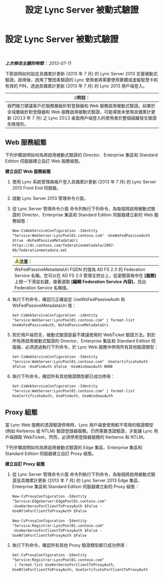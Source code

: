 ﻿---
title: 設定 Lync Server 被動式驗證
TOCTitle: 設定 Lync Server 被動式驗證
ms:assetid: 9a904b8d-9fce-4abf-be73-5c8e48cfb53a
ms:mtpsurl: https://technet.microsoft.com/zh-tw/library/Dn308569(v=OCS.15)
ms:contentKeyID: 56269131
ms.date: 08/10/2015
mtps_version: v=OCS.15
ms.translationtype: HT
---

# 設定 Lync Server 被動式驗證

 

_**上次修改主題的時間：** 2013-07-11_

下節說明如何設定具備累計更新 (2013 年 7 月) 的 Lync Server 2013 支援被動式驗證。啟用後，啟用了雙因素驗證的 Lync 使用者將需要使用實體或虛擬智慧卡和有效的 PIN，透過具備累計更新 (2013 年 7 月) 的 Lync 2013 用戶端登入。

<table>
<thead>
<tr class="header">
<th><img src="images/Gg398811.note(OCS.15).gif" title="note" alt="note" />附註：</th>
</tr>
</thead>
<tbody>
<tr class="odd">
<td>我們極力建議客戶於服務層級針對登錄器和 Web 服務啟用被動式驗證。如果於全域層級針對登錄器和 Web 服務啟用被動式驗證，可能導致未使用具備累計更新 (2013 年 7 月) 之 Lync 2013 桌面用戶端登入的使用者於整個組織發生驗證失敗情形。</td>
</tr>
</tbody>
</table>


## Web 服務組態

下列步驟說明如何為將啟用被動式驗證的 Director、Enterprise 集區和 Standard Edition 伺服器建立自訂 Web 服務組態。

**建立自訂 Web 服務組態**

1.  使用 Lync 系統管理員帳戶登入具備累計更新 (2013 年 7 月) 的 Lync Server 2013 Front End 伺服器。

2.  啟動 Lync Server 2013 管理命令介面。

3.  從 Lync Server 管理命令介面 命令列執行下列命令，為每個將啟用被動式驗證的 Director、Enterprise 集區和 Standard Edition 伺服器建立新的 Web 服務組態：
    
        New-CsWebServiceConfiguration -Identity "Service:WebServer:LyncPool01.contoso.com" -UseWsFedPassiveAuth $true -WsFedPassiveMetadataUri https://dc.contoso.com/federationmetadata/2007-06/federationmetadata.xml
    
    <table>
    <thead>
    <tr class="header">
    <th><img src="images/Hh202161.warning(OCS.15).gif" title="warning" alt="warning" />注意：</th>
    </tr>
    </thead>
    <tbody>
    <tr class="odd">
    <td>WsFedPassiveMetadataUri FQDN 的值為 AD FS 2.0 的 Federation Service 名稱。您可以在 AD FS 2.0 管理主控台上，從瀏覽窗格中在 <strong>[服務]</strong> 上按一下滑鼠右鍵，接著選取 <strong>[編輯 Federation Service 內容]</strong>，找出 Federation Service 名稱值。</td>
    </tr>
    </tbody>
    </table>


4.  執行下列命令，確認已正確設定 UseWsFedPassiveAuth 和 WsFedPassiveMetadataUri 值：
    
        Get-CsWebServiceConfiguration -identity "Service:WebServer:LyncPool01.contoso.com" | format-list UseWsFedPassiveAuth, WsFedPassiveMetadataUri

5.  對於用戶端而言，被動式驗證是最不建議使用的 WebTicket 驗證方法。對於所有將啟用被動式驗證的 Director、Enterprise 集區和 Standard Edition 伺服器，必須透過執行下列命令，於 Lync Web 服務中停用所有其他驗證類型：
    
        Set-CsWebServiceConfiguration -Identity "Service:WebServer:LyncPool01.contoso.com" -UseCertificateAuth $false -UsePinAuth $false -UseWindowsAuth NONE

6.  執行下列命令，確認所有其他驗證類型都已成功停用：
    
        Get-CsWebServiceConfiguration -Identity "Service:WebServer:LyncPool01.contoso.com" | format-list UseCertificateAuth, UsePinAuth, UseWindowsAuth

## Proxy 組態

當 Lync Web 服務的憑證驗證停用時，Lync 用戶端會使用較不常用的驗證類型 (例如 Kerberos 或 NTLM) 驗證登錄器服務。仍然需要憑證驗證，才能讓 Lync 用戶端擷取 WebTicket，然而，必須停用登錄器服務的 Kerberos 和 NTLM。

下列步驟說明如何為將啟用被動式驗證的 Edge 集區、Enterprise 集區和 Standard Edition 伺服器建立自訂 Proxy 組態。

**建立自訂 Proxy 組態**

1.  從 Lync Server 管理命令介面 命令列執行下列命令，為每個將啟用被動式驗證且具備累計更新 (2013 年 7 月) 的 Lync Server 2013 Edge 集區、Enterprise 集區和 Standard Edition 伺服器建立新的 Proxy 組態：
    
        New-CsProxyConfiguration -Identity "Service:EdgeServer:EdgePool01.contoso.com" 
        -UseKerberosForClientToProxyAuth $False -UseNtlmForClientToProxyAuth $False
    
        New-CsProxyConfiguration -Identity "Service:Registrar:LyncPool01.contoso.com" 
        -UseKerberosForClientToProxyAuth $False -UseNtlmForClientToProxyAuth $False

2.  執行下列命令，確認所有其他 Proxy 驗證類型都已成功停用：
    
        Get-CsProxyConfiguration -Identity "Service:Registrar:LyncPool01.contoso.com"
         | format-list UseKerberosForClientToProxyAuth, UseNtlmForClientToProxyAuth, UseCertifcateForClientToProxyAuth

